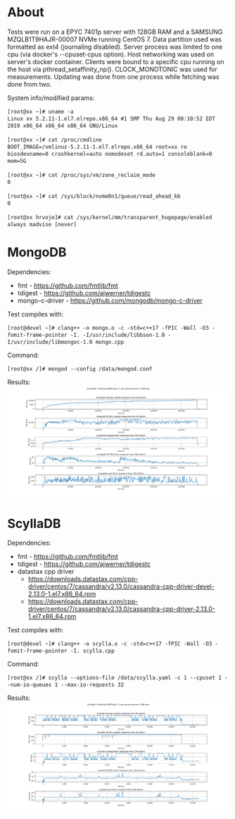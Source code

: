 # About

Tests were run on a EPYC 7401p server with 128GB RAM and a SAMSUNG MZQLB1T9HAJR-00007 NVMe running CentOS 7. Data partition used was formatted as ext4 (journaling disabled). Server process was limited to one cpu (via docker's --cpuset-cpus option). Host networking was used on server's docker container. Clients were bound to a specific cpu running on the host via pthread_setaffinity_np(). CLOCK_MONOTONIC was used for measurements. Updating was done from one process while fetching was done from two.

System info/modified params:

```
[root@xx ~]# uname -a
Linux xx 5.2.11-1.el7.elrepo.x86_64 #1 SMP Thu Aug 29 08:10:52 EDT 2019 x86_64 x86_64 x86_64 GNU/Linux

[root@xx ~]# cat /proc/cmdline
BOOT_IMAGE=/vmlinuz-5.2.11-1.el7.elrepo.x86_64 root=xx ro biosdevname=0 crashkernel=auto nomodeset rd.auto=1 consoleblank=0 mem=5G

[root@xx ~]# cat /proc/sys/vm/zone_reclaim_mode
0

[root@xx ~]# cat /sys/block/nvme0n1/queue/read_ahead_kb
0

[root@xx hrvoje]# cat /sys/kernel/mm/transparent_hugepage/enabled
always madvise [never]
```

# MongoDB

Dependencies:
 * fmt - https://github.com/fmtlib/fmt
 * tdigest - https://github.com/ajwerner/tdigestc
 * mongo-c-driver - https://github.com/mongodb/mongo-c-driver

Test compiles with:
```
[root@devel ~]# clang++ -o mongo.o -c -std=c++17 -fPIC -Wall -O3 -fomit-frame-pointer -I. -I/usr/include/libbson-1.0 -I/usr/include/libmongoc-1.0 mongo.cpp
```

Command:
```
[root@xx /]# mongod --config /data/mongod.conf
```

Results:
![MongoDB results](mongo_results.png?raw=true "MongoDB results")

# ScyllaDB

Dependencies:
 * fmt - https://github.com/fmtlib/fmt
 * tdigest - https://github.com/ajwerner/tdigestc
 * datastax cpp driver
   - https://downloads.datastax.com/cpp-driver/centos/7/cassandra/v2.13.0/cassandra-cpp-driver-devel-2.13.0-1.el7.x86_64.rpm
   - https://downloads.datastax.com/cpp-driver/centos/7/cassandra/v2.13.0/cassandra-cpp-driver-2.13.0-1.el7.x86_64.rpm

Test compiles with:
```
[root@devel ~]# clang++ -o scylla.o -c -std=c++17 -fPIC -Wall -O3 -fomit-frame-pointer -I. scylla.cpp
```

Command:
```
[root@xx /]# scylla --options-file /data/scylla.yaml -c 1 --cpuset 1 --num-io-queues 1 --max-io-requests 32
```

Results:
![ScyllaDB results](scylla_results.png?raw=true "ScyllaDB results")
